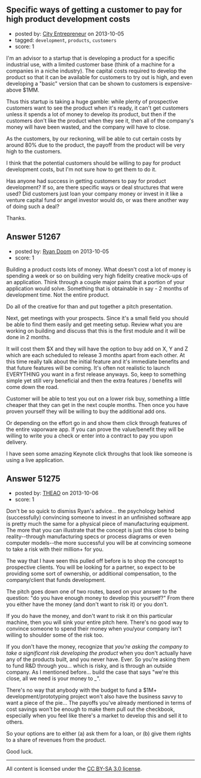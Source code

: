 ## Specific ways of getting a customer to pay for high product development costs

- posted by: [City Entrepreneur](https://stackexchange.com/users/-1/27990-city-entrepreneur) on 2013-10-05
- tagged: `development`, `products`, `customers`
- score: 1

<p>I'm an advisor to a startup that is developing a product for a specific industrial use, with a limited customer base (think of a machine for a companies in a niche industry).  The capital costs required to develop the product so that it can be available for customers to try out is high, and even developing a "basic" version that can be shown to customers is expensive- above $1MM.</p>

<p>Thus this startup is taking a huge gamble: while plenty of prospective customers want to see the product when it's ready, it can't get customers unless it spends a lot of money to develop its product, but then if the customers don't like the product when they see it, then all of the company's money will have been wasted, and the company will have to close.</p>

<p>As the customers, by our reckoning, will be able to cut certain costs by around 80% due to the product, the payoff from the product will be very high to the customers.</p>

<p>I think that the potential customers should be willing to pay for product development costs, but I'm not sure how to get them to do it.</p>

<p>Has anyone had success in getting customers to pay for product development?  If so, are there specific ways or deal structures that were used?  Did customers just loan your company money or invest in it like a venture capital fund or angel investor would do, or was there another way of doing such a deal?</p>

<p>Thanks.</p>



## Answer 51267

- posted by: [Ryan Doom](https://stackexchange.com/users/-1/5655-ryan-doom) on 2013-10-05
- score: 1

<p>Building a product costs lots of money.  What doesn't cost a lot of money is spending a week or so on building very high fidelity creative mock-ups of an application.  Think through a couple major pains that a portion of your application would solve. Something that is obtainable in say - 2 months of development time. Not the entire product.  </p>

<p>Do all of the creative for than and put together a pitch presentation.</p>

<p>Next, get meetings with your prospects.  Since it's a small field you should be able to find them easily and get meeting setup. Review what you are working on building and discuss that this is the first module and it will be done in 2 months.</p>

<p>It will cost them $X and they will have the option to buy add on X, Y and Z which are each scheduled to release 3 months apart from each other.  At this time really talk about the initial feature and it's immediate benefits and that future features will be coming.  It's often not realistic to launch EVERYTHING you want in a first release anyways. So, keep to something simple yet still very beneficial and then the extra features / benefits will come down the road.</p>

<p>Customer will be able to test you out on a lower risk buy, something a little cheaper that they can get in the next couple months. Then once you have proven yourself they will be willing to buy the additional add ons.</p>

<p>Or depending on the effort go in and show them click through features of the entire vaporware app. If you can prove the value/benefit they will be willing to write you a check or enter into a contract to pay you upon delivery.</p>

<p>I have seen some amazing Keynote click throughs that look like someone is using a live application. </p>



## Answer 51275

- posted by: [THEAO](https://stackexchange.com/users/-1/27506-theao) on 2013-10-06
- score: 1

<p>Don't be so quick to dismiss Ryan's advice... the psychology behind (successfully) convincing someone to invest in an unfinished software app is pretty much the same for a physical piece of manufacturing equipment. The more that you can illustrate that the concept is just this close to being reality--through manufacturing specs or process diagrams or even computer models--the more successful you will be at convincing someone to take a risk with their million+ for you. </p>

<p>The way that I have seen this pulled off before is to shop the concept to prospective clients. You will be looking for a partner, so expect to be providing some sort of ownership, or additional compensation, to the company/client that funds development. </p>

<p>The pitch goes down one of two routes, based on your answer to the question: "do you have enough money to develop this yourself?" From there you either have the money (and don't want to risk it) or you don't. </p>

<p>If you do have the money, and don't want to risk it on this particular machine, then you will sink your entire pitch here. There's no good way to convince someone to spend their money when you/your company isn't willing to shoulder some of the risk too.</p>

<p>If you don't have the money, recognize that <em>you're asking the company to take a significant risk developing the product</em> when you don't actually have any of the products built, and you never have. Ever. So you're asking them to fund R&amp;D through you... which is risky, and is through an outside company. As I mentioned before... build the case that says "we're this close, all we need is your money to <em>_</em>".  </p>

<p>There's no way that anybody with the budget to fund a $1M+ development/prototyping project won't also have the business savvy to want a piece of the pie... The payoffs you've already mentioned in terms of cost savings won't be enough to make them pull out the checkbook, especially when you feel like there's a market to develop this and sell it to others. </p>

<p>So your options are to either (a) ask them for a loan, or (b) give them rights to a share of revenues from the product. </p>

<p>Good luck.</p>




---

All content is licensed under the [CC BY-SA 3.0 license](https://creativecommons.org/licenses/by-sa/3.0/).
